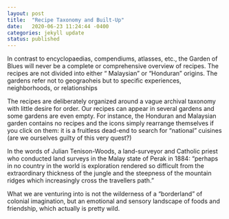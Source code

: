 ```yaml
---
layout: post
title:  "Recipe Taxonomy and Built-Up"
date:   2020-06-23 11:24:44 -0400
categories: jekyll update
status: published
---
```

In contrast to encyclopaedias, compendiums, atlasses, etc., the Garden of Blues will never be a complete or comprehensive overview of recipes. The recipes are not divided into either “ Malaysian” or “Honduran” origins. The gardens refer not to geograoheis but to specific experiences, neighborhoods, or relationships

The recipes are deliberately organized around a vague archival taxonomy with little desire for order. Our recipes can appear in several gardens and some gardens are even empty. For instance, the Honduran and Malaysian garden contains no recipes and the icons simply rearrange themselves if you click on them: it is a fruitless dead-end to search for “national” cuisines (are we ourselves guilty of this very quest?)

In the words of Julian Tenison-Woods, a land-surveyor and Catholic priest who conducted land surveys in the Malay state of Perak in 1884: “perhaps in no country in the world is exploration rendered so difficult from the extraordinary thickness of the jungle and the steepness of the mountain ridges which increasingly cross the travellers path.” 

What we are venturing into is not the wilderness of a “borderland” of colonial imagination, but an emotional and sensory landscape of foods and friendship, which actually is pretty wild. 
